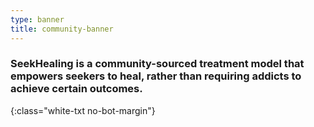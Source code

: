 ```yaml
---
type: banner
title: community-banner
---
```


### SeekHealing is a community-sourced treatment model that empowers seekers to heal, rather than requiring addicts to achieve certain outcomes.
{:class="white-txt no-bot-margin"}
